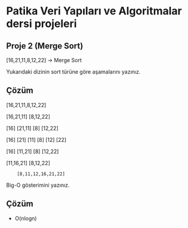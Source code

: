 # Patika Veri Yapıları ve Algoritmalar dersi projeleri 

## Proje 2 (Merge Sort)
[16,21,11,8,12,22] -> Merge Sort

Yukarıdaki dizinin sort türüne göre aşamalarını yazınız.

## Çözüm 
[16,21,11,8,12,22]

[16,21,11]           [8,12,22]

[16] [21,11]       [8] [12,22]

[16] [21] [11]    [8] [12] [22]

[16] [11,21]       [8] [12,22]

[11,16,21]         [8,12,22]

        [8,11,12,16,21,22]

Big-O gösterimini yazınız.

## Çözüm
- O(nlogn)

